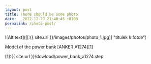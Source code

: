 ```yaml
---
layout: post
title: There should be some photo
date:   2022-12-29 21:40:45 +0100
permalink: /photo-post/
---
```




![Alt text]([[:{{ site.url }}/images/photos/photo_1.jpg]] "titulek k fotce")



Model of the power bank [ANKER A1274][1]

[1]:{{ site.url }}/dowload/power_bank_a1274.step